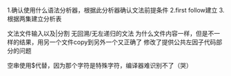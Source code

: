 1.确认使用什么语法分析器，根据此分析器确认文法前提条件
2.first follow建立
3.根据两集建立分析表

文法文件输入以及|分割
无回溯/无左递归的文法
为什么文件内容一样，但是不一样的结果，用另一个文件copy到另外一个又正确了
修改了提供公共左因子代码部分的问题

空串使用$代替，因为那个字符是特殊字符，编译器难识别不了（哭）
